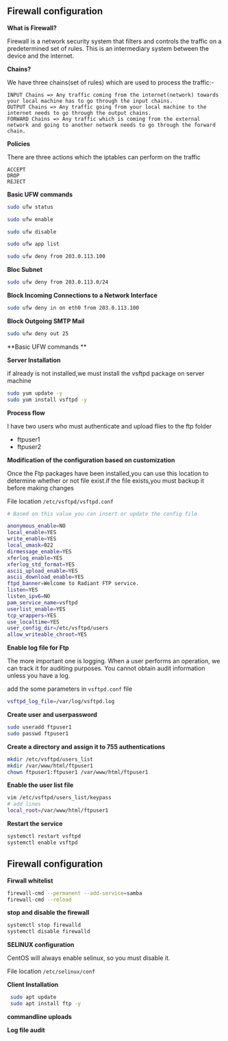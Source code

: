 ## Firewall configuration

 **What is Firewall?**

Firewall is a network security system that filters and controls the traffic on a predetermined set of rules. This is an intermediary system between the device and the internet.

**Chains?**

We have three chains(set of rules) which are used to process the traffic:-

    INPUT Chains => Any traffic coming from the internet(network) towards your local machine has to go through the input chains. 
    OUTPUT Chains => Any traffic going from your local machine to the internet needs to go through the output chains.
    FORWARD Chains => Any traffic which is coming from the external network and going to another network needs to go through the forward chain.
    
**Policies**

There are three actions which the iptables can perform on the traffic

    ACCEPT
    DROP
    REJECT

**Basic UFW commands**

```bash
sudo ufw status
```
```bash
sudo ufw enable
```
```bash
sudo ufw disable
```
```bash
sudo ufw app list
```

```bash
sudo ufw deny from 203.0.113.100
```
**Bloc Subnet**
```bash
sudo ufw deny from 203.0.113.0/24
```

**Block Incoming Connections to a Network Interface**
```bash
sudo ufw deny in on eth0 from 203.0.113.100
```
**Block Outgoing SMTP Mail**
```bash
sudo ufw deny out 25
```

**Basic UFW commands **

**Server Installation**

if already is not installed,we must install the vsftpd package on server machine

```bash
sudo yum update -y
sudo yum install vsftpd -y
```

**Process flow** 
 
I have two users who must authenticate and upload flies to the ftp folder

* ftpuser1
* ftpuser2
 
**Modification of the configuration based on customization**

Once the Ftp packages have been installed,you can use this location to determine whether or not file exist.if the file exists,you must backup it before    making changes
  
 File location `/etc/vsftpd/vsftpd.conf`
 
 ```bash
# Based on this value you can insert or update the config file

anonymous_enable=NO
local_enable=YES
write_enable=YES
local_umask=022
dirmessage_enable=YES
xferlog_enable=YES
xferlog_std_format=YES
ascii_upload_enable=YES
ascii_download_enable=YES
ftpd_banner=Welcome to Radiant FTP service.
listen=YES
listen_ipv6=NO
pam_service_name=vsftpd
userlist_enable=YES
tcp_wrappers=YES
use_localtime=YES
user_config_dir=/etc/vsftpd/users
allow_writeable_chroot=YES
```
  
 **Enable log file for Ftp**
 
The more important one is logging. When a user performs an operation, we can track it for auditing purposes. You cannot obtain audit information unless  you have a log.

add the some parameters in `vsftpd.conf` file

```bash
vsftpd_log_file=/var/log/vsftpd.log
```

 **Create user and userpassword**
 
 ```bash
 sudo useradd ftpuser1
 sudo passwd ftpuser1
 ```

 **Create a directory and assign it to 755 authentications**
 
 ```bash
mkdir /etc/vsftpd/users_list
mkdir /var/www/html/ftpuser1
chown ftpuser1:ftpuser1 /var/www/html/ftpuser1
 ```
 
**Enable the user list file**

```bash
vim /etc/vsftpd/users_list/keypass 
# add lines
local_root=/var/www/html/ftpuser1
```

**Restart the service**
 
 ```bash
 systemctl restart vsftpd
 systemctl enable vsftpd 
 ```
 

 
 ## **Firewall configuration**
 
 **Firwall whitelist**
 
 ```bash
 firewall-cmd --permanent --add-service=samba
 firewall-cmd --reload
```
**stop and disable the firewall**

```bash  
systemctl stop firewalld
systemctl disable firewalld
 ```
   
 **SELINUX configuration**
   
 CentOS will always enable selinux, so you must disable it.

 File location `/etc/selinux/conf`
     
 **Client Installation**
 
```bash
 sudo apt update
 sudo apt install ftp -y
```

**commandline uploads**


**Log file audit**


